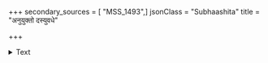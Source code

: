 +++
secondary_sources = [ "MSS_1493",]
jsonClass = "Subhaashita"
title = "अनुयुक्तो दस्युवधे"

+++

<details><summary>Text</summary>

अनुयुक्तो दस्युवधे रणे कुर्यात् पराक्रमम्।  
नास्य कृत्यमतः किंचिद् अन्यद् दस्युनिबर्हणात्॥
</details>
